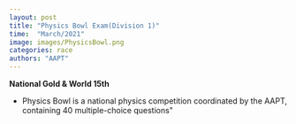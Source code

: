 ```yaml
---
layout: post
title: "Physics Bowl Exam(Division 1)"
time:  "March/2021"
image: images/PhysicsBowl.png
categories: race
authors: "AAPT"
---
```

**National Gold & World 15th**
- Physics Bowl is a national physics competition coordinated by the AAPT, containing  40 multiple-choice questions"